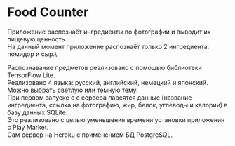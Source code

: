 # Food Counter

Приложение распознаёт ингредиенты по фотографии и выводит их пищевую ценность.\
На данный момент приложение распознаёт только 2 ингредиента: помидор и сыр.\

Распознавание предметов реализовано с помощью библиотеки TensorFlow Lite.\
Реализовано 4 языка: русский, английский, немецкий и японский.\
Можно выбрать светлую или тёмную тему.\
При первом запуске с с сервера парсятся данные (название ингредиента, ссылка на фотографию, жир, белок, углеводы и калории) в базу данных SQLite.\
Это реализовано с целью уменьшения времени установки приложения с Play Market.\
Сам сервер на Heroku с применением БД PostgreSQL.

